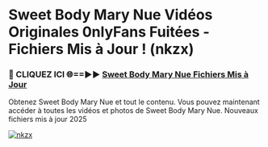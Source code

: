 # Sweet Body Mary Nue Vidéos Originales 0nlyFans Fuitées - Fichiers Mis à Jour ! (nkzx)

<h3>🔴 CLIQUEZ ICI 🌐==►► <a href="https://tinyurl.com/2pmr4ezf" rel="nofollow">Sweet Body Mary Nue Fichiers Mis à Jour</a></h3>

Obtenez Sweet Body Mary Nue et tout le contenu. Vous pouvez maintenant accéder à toutes les vidéos et photos de Sweet Body Mary Nue. Nouveaux fichiers mis à jour 2025

[![nkzx](https://i.imgur.com/6SNvagu.gif)](https://tinyurl.com/2pmr4ezf)
